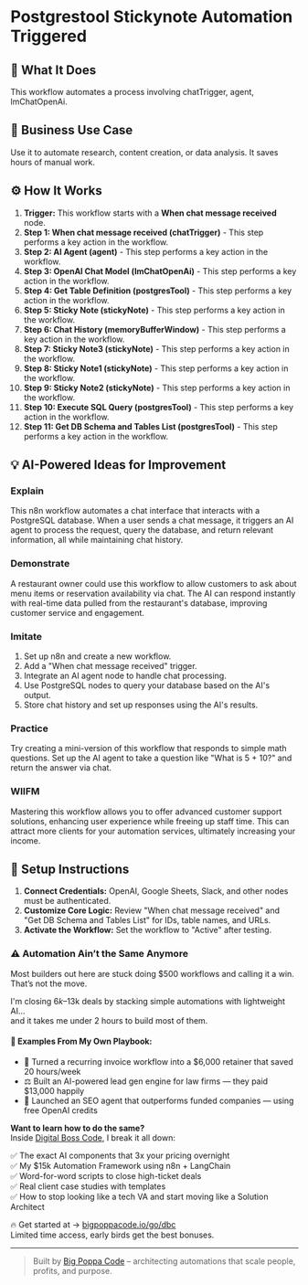 # Postgrestool Stickynote Automation Triggered

## 🚀 What It Does
This workflow automates a process involving chatTrigger, agent, lmChatOpenAi.

## 💼 Business Use Case
Use it to automate research, content creation, or data analysis. It saves hours of manual work.

## ⚙️ How It Works
1.  **Trigger:** This workflow starts with a **When chat message received** node.
2. **Step 1: When chat message received (chatTrigger)** - This step performs a key action in the workflow.
3. **Step 2: AI Agent (agent)** - This step performs a key action in the workflow.
4. **Step 3: OpenAI Chat Model (lmChatOpenAi)** - This step performs a key action in the workflow.
5. **Step 4: Get Table Definition (postgresTool)** - This step performs a key action in the workflow.
6. **Step 5: Sticky Note (stickyNote)** - This step performs a key action in the workflow.
7. **Step 6: Chat History (memoryBufferWindow)** - This step performs a key action in the workflow.
8. **Step 7: Sticky Note3 (stickyNote)** - This step performs a key action in the workflow.
9. **Step 8: Sticky Note1 (stickyNote)** - This step performs a key action in the workflow.
10. **Step 9: Sticky Note2 (stickyNote)** - This step performs a key action in the workflow.
11. **Step 10: Execute SQL Query (postgresTool)** - This step performs a key action in the workflow.
12. **Step 11: Get DB Schema and Tables List (postgresTool)** - This step performs a key action in the workflow.

## 💡 AI-Powered Ideas for Improvement
### Explain
This n8n workflow automates a chat interface that interacts with a PostgreSQL database. When a user sends a chat message, it triggers an AI agent to process the request, query the database, and return relevant information, all while maintaining chat history.

### Demonstrate
A restaurant owner could use this workflow to allow customers to ask about menu items or reservation availability via chat. The AI can respond instantly with real-time data pulled from the restaurant's database, improving customer service and engagement.

### Imitate
1. Set up n8n and create a new workflow.
2. Add a "When chat message received" trigger.
3. Integrate an AI agent node to handle chat processing.
4. Use PostgreSQL nodes to query your database based on the AI's output.
5. Store chat history and set up responses using the AI's results.

### Practice
Try creating a mini-version of this workflow that responds to simple math questions. Set up the AI agent to take a question like "What is 5 + 10?" and return the answer via chat.

### WIIFM
Mastering this workflow allows you to offer advanced customer support solutions, enhancing user experience while freeing up staff time. This can attract more clients for your automation services, ultimately increasing your income.

## 🔧 Setup Instructions
1. **Connect Credentials:** OpenAI, Google Sheets, Slack, and other nodes must be authenticated.
2. **Customize Core Logic:** Review "When chat message received" and "Get DB Schema and Tables List" for IDs, table names, and URLs.
3. **Activate the Workflow:** Set the workflow to "Active" after testing.

### ⚠️ Automation Ain’t the Same Anymore

Most builders out here are stuck doing $500 workflows and calling it a win.  
That’s not the move.  

I'm closing $6k–$13k deals by stacking simple automations with lightweight AI...  
and it takes me under 2 hours to build most of them.

#### 🧠 Examples From My Own Playbook:
- 🔁 Turned a recurring invoice workflow into a $6,000 retainer that saved 20 hours/week  
- ⚖️ Built an AI-powered lead gen engine for law firms — they paid $13,000 happily  
- 🚀 Launched an SEO agent that outperforms funded companies — using free OpenAI credits  

**Want to learn how to do the same?**  
Inside [Digital Boss Code](https://bigpoppacode.io/go/dbc), I break it all down:

✅ The exact AI components that 3x your pricing overnight  
✅ My $15k Automation Framework using n8n + LangChain  
✅ Word-for-word scripts to close high-ticket deals  
✅ Real client case studies with templates  
✅ How to stop looking like a tech VA and start moving like a Solution Architect  

🔥 Get started at → [bigpoppacode.io/go/dbc](https://bigpoppacode.io/go/dbc)  
Limited time access, early birds get the best bonuses.

---
> Built by [Big Poppa Code](https://bigpoppacode.io) – architecting automations that scale people, profits, and purpose.
